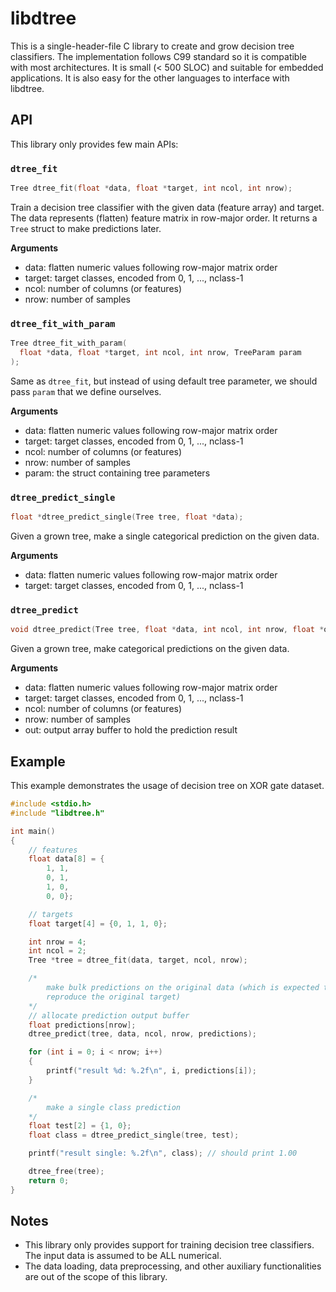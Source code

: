 # libdtree

This is a single-header-file C library to create and grow decision tree classifiers.
The implementation follows C99 standard so it is compatible with most architectures.
It is small (< 500 SLOC) and suitable for embedded applications.
It is also easy for the other languages to interface with libdtree.

## API

This library only provides few main APIs:
### `dtree_fit`

```C
Tree dtree_fit(float *data, float *target, int ncol, int nrow);
```

Train a decision tree classifier with the given data (feature array) and target. The data represents (flatten) feature matrix in row-major order. It returns a `Tree` struct to make predictions later.

**Arguments**
- data: flatten numeric values following row-major matrix
        order
- target: target classes, encoded from 0, 1, ..., nclass-1
- ncol: number of columns (or features)
- nrow: number of samples

### `dtree_fit_with_param`
```C
Tree dtree_fit_with_param(
  float *data, float *target, int ncol, int nrow, TreeParam param
);
```
    
Same as `dtree_fit`, but instead of using default tree parameter, we should pass `param` that we define ourselves.

**Arguments**
- data: flatten numeric values following row-major matrix
        order
- target: target classes, encoded from 0, 1, ..., nclass-1
- ncol: number of columns (or features)
- nrow: number of samples
- param: the struct containing tree parameters

### `dtree_predict_single`
```C
float *dtree_predict_single(Tree tree, float *data);
```

Given a grown tree, make a single categorical prediction on the given data.

**Arguments**
- data:
        flatten numeric values following row-major matrix order
- target:
        target classes, encoded from 0, 1, ..., nclass-1

### `dtree_predict`
```C 
void dtree_predict(Tree tree, float *data, int ncol, int nrow, float *out);
```
    
Given a grown tree, make categorical predictions on the given data.

**Arguments**
- data:
    flatten numeric values following row-major matrix order
- target:
    target classes, encoded from 0, 1, ..., nclass-1
- ncol:
    number of columns (or features)
- nrow:
    number of samples
- out: output array buffer to hold the prediction result

## Example

This example demonstrates the usage of decision tree on XOR gate dataset.

```C
#include <stdio.h>
#include "libdtree.h"

int main()
{
    // features
    float data[8] = {
        1, 1,
        0, 1,
        1, 0,
        0, 0};

    // targets
    float target[4] = {0, 1, 1, 0};

    int nrow = 4;
    int ncol = 2;
    Tree *tree = dtree_fit(data, target, ncol, nrow);

    /*
        make bulk predictions on the original data (which is expected to
        reproduce the original target)
    */
    // allocate prediction output buffer
    float predictions[nrow];
    dtree_predict(tree, data, ncol, nrow, predictions);

    for (int i = 0; i < nrow; i++)
    {
        printf("result %d: %.2f\n", i, predictions[i]);
    }

    /*
        make a single class prediction
    */
    float test[2] = {1, 0};
    float class = dtree_predict_single(tree, test);

    printf("result single: %.2f\n", class); // should print 1.00

    dtree_free(tree);
    return 0;
}
```

## Notes
- This library only provides support for training decision tree classifiers.
    The input data is assumed to be ALL numerical.
- The data loading, data preprocessing, and other auxiliary functionalities
    are out of the scope of this library.